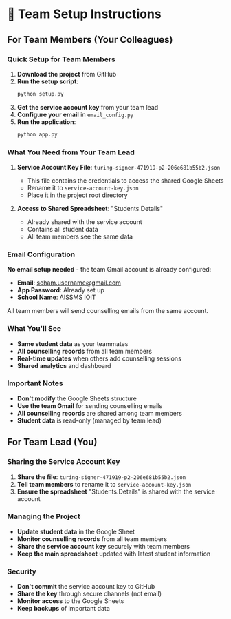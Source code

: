 # 👥 Team Setup Instructions

## For Team Members (Your Colleagues)

### Quick Setup for Team Members

1. **Download the project** from GitHub
2. **Run the setup script**:
   ```bash
   python setup.py
   ```
3. **Get the service account key** from your team lead
4. **Configure your email** in `email_config.py`
5. **Run the application**:
   ```bash
   python app.py
   ```

### What You Need from Your Team Lead

1. **Service Account Key File**: `turing-signer-471919-p2-206e681b55b2.json`
   - This file contains the credentials to access the shared Google Sheets
   - Rename it to `service-account-key.json`
   - Place it in the project root directory

2. **Access to Shared Spreadsheet**: "Students.Details"
   - Already shared with the service account
   - Contains all student data
   - All team members see the same data

### Email Configuration

**No email setup needed** - the team Gmail account is already configured:
- **Email**: soham.username@gmail.com
- **App Password**: Already set up
- **School Name**: AISSMS IOIT

All team members will send counselling emails from the same account.

### What You'll See

- **Same student data** as your teammates
- **All counselling records** from all team members
- **Real-time updates** when others add counselling sessions
- **Shared analytics** and dashboard

### Important Notes

- **Don't modify** the Google Sheets structure
- **Use the team Gmail** for sending counselling emails
- **All counselling records** are shared among team members
- **Student data** is read-only (managed by team lead)

## For Team Lead (You)

### Sharing the Service Account Key

1. **Share the file**: `turing-signer-471919-p2-206e681b55b2.json`
2. **Tell team members** to rename it to `service-account-key.json`
3. **Ensure the spreadsheet** "Students.Details" is shared with the service account

### Managing the Project

- **Update student data** in the Google Sheet
- **Monitor counselling records** from all team members
- **Share the service account key** securely with team members
- **Keep the main spreadsheet** updated with latest student information

### Security

- **Don't commit** the service account key to GitHub
- **Share the key** through secure channels (not email)
- **Monitor access** to the Google Sheets
- **Keep backups** of important data
